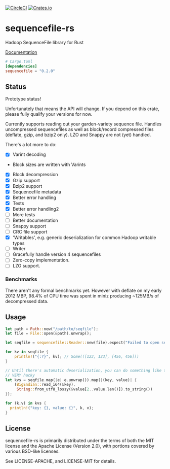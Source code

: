 [![CircleCI](https://circleci.com/gh/Xorlev/sequencefile-rs/tree/master.svg?style=svg)](https://circleci.com/gh/Xorlev/sequencefile-rs/tree/master)
[![Crates.io](https://img.shields.io/crates/v/sequencefile)](https://crates.io/crates/sequencefile)

# sequencefile-rs
Hadoop SequenceFile library for Rust

[Documentation](https://docs.rs/sequencefile)

```toml
# Cargo.toml
[dependencies]
sequencefile = "0.2.0"
```

## Status
Prototype status!

Unfortunately that means the API will change. If you depend on this crate, please fully qualify your versions
for now.

Currently supports reading out your garden-variety sequence file. Handles uncompressed sequencefiles
as well as block/record compressed files (deflate, gzip, and bzip2 only). LZO and Snappy are not (yet) handled.

There's a lot more to do:
- [X] Varint decoding
 - Block sizes are written with Varints
- [X] Block decompression
- [X] Gzip support
- [X] Bzip2 support
- [X] Sequencefile metadata
- [X] Better error handling
- [X] Tests
- [X] Better error handling2
- [ ] More tests
- [ ] Better documentation
- [ ] Snappy support
- [ ] CRC file support
- [X] 'Writables', e.g. generic deserialization for common Hadoop writable types
- [ ] Writer
- [ ] Gracefully handle version 4 sequencefiles
- [ ] Zero-copy implementation.
- [ ] LZO support.

### Benchmarks

There aren't any formal benchmarks yet. However with deflate on my early 2012 MBP, 98.4% of CPU time
was spent in miniz producing ~125MB/s of decompressed data.

## Usage
```rust
let path = Path::new("/path/to/seqfile");
let file = File::open(&path).unwrap();

let seqfile = sequencefile::Reader::new(file).expect("Failed to open sequence file.");

for kv in seqfile {
    println!("{:?}", kv); // Some(([123, 123], [456, 456]))
}

// Until there's automatic deserialization, you can do something like this:
// VERY hacky
let kvs = seqfile.map(|e| e.unwrap()).map(|(key, value)| {
    (BigEndian::read_i64(&key),
     String::from_utf8_lossy(&value[2..value.len()]).to_string())
});

for (k,v) in kvs {
  println!("key: {}, value: {}", k, v);
}
```

## License
sequencefile-rs is primarily distributed under the terms of both the MIT license and the Apache License (Version 2.0),
with portions covered by various BSD-like licenses.

See LICENSE-APACHE, and LICENSE-MIT for details.
